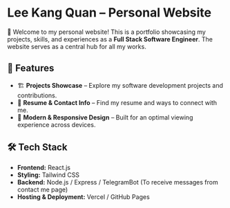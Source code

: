 # Lee Kang Quan – Personal Website  

🚀 Welcome to my personal website! This is a portfolio showcasing my projects, skills, and experiences as a **Full Stack Software Engineer**. The website serves as a central hub for all my works.  

## 🌟 Features  
- 🏗 **Projects Showcase** – Explore my software development projects and contributions.  
- 📜 **Resume & Contact Info** – Find my resume and ways to connect with me.  
- 🎨 **Modern & Responsive Design** – Built for an optimal viewing experience across devices.  

## 🛠 Tech Stack  
- **Frontend:** React.js 
- **Styling:** Tailwind CSS 
- **Backend:** Node.js / Express / TelegramBot (To receive messages from contact me page)
- **Hosting & Deployment:** Vercel / GitHub Pages  
